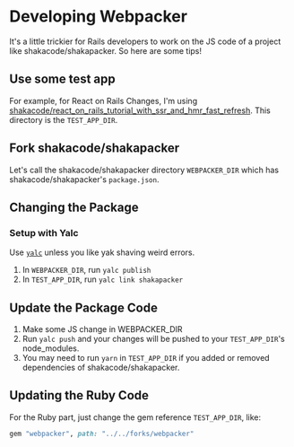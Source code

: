 # Developing Webpacker

It's a little trickier for Rails developers to work on the JS code of a project like shakacode/shakapacker. So here are some tips!

## Use some test app
For example, for React on Rails Changes, I'm using [shakacode/react_on_rails_tutorial_with_ssr_and_hmr_fast_refresh](https://github.com/shakacode/react_on_rails_tutorial_with_ssr_and_hmr_fast_refresh).
This directory is the `TEST_APP_DIR`.

## Fork shakacode/shakapacker
Let's call the shakacode/shakapacker directory `WEBPACKER_DIR` which has shakacode/shakapacker's `package.json`.

## Changing the Package
### Setup with Yalc
Use [`yalc`](https://github.com/wclr/yalc) unless you like yak shaving weird errors.
1. In `WEBPACKER_DIR`, run `yalc publish`
2. In `TEST_APP_DIR`, run `yalc link shakapacker`

## Update the Package Code
1. Make some JS change in WEBPACKER_DIR
2. Run `yalc push` and your changes will be pushed to your `TEST_APP_DIR`'s node_modules.
3. You may need to run `yarn` in `TEST_APP_DIR` if you added or removed dependencies of shakacode/shakapacker.

## Updating the Ruby Code

For the Ruby part, just change the gem reference `TEST_APP_DIR`, like:

```ruby
gem "webpacker", path: "../../forks/webpacker"
```
